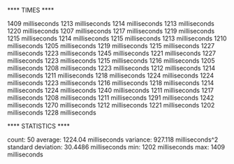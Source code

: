 **** TIMES ****

1409 milliseconds
1213 milliseconds
1214 milliseconds
1213 milliseconds
1220 milliseconds
1207 milliseconds
1217 milliseconds
1219 milliseconds
1215 milliseconds
1214 milliseconds
1215 milliseconds
1213 milliseconds
1210 milliseconds
1205 milliseconds
1219 milliseconds
1215 milliseconds
1227 milliseconds
1223 milliseconds
1245 milliseconds
1221 milliseconds
1227 milliseconds
1223 milliseconds
1215 milliseconds
1216 milliseconds
1205 milliseconds
1208 milliseconds
1223 milliseconds
1212 milliseconds
1214 milliseconds
1211 milliseconds
1218 milliseconds
1224 milliseconds
1224 milliseconds
1223 milliseconds
1216 milliseconds
1218 milliseconds
1214 milliseconds
1224 milliseconds
1240 milliseconds
1211 milliseconds
1217 milliseconds
1208 milliseconds
1211 milliseconds
1291 milliseconds
1242 milliseconds
1270 milliseconds
1212 milliseconds
1221 milliseconds
1202 milliseconds
1228 milliseconds

**** STATISTICS ****

count: 50
average: 1224.04 milliseconds
variance: 927.118 milliseconds^2
standard deviation: 30.4486 milliseconds
min: 1202 milliseconds
max: 1409 milliseconds
